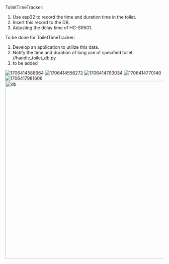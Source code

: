 ToiletTimeTracker: 
1. Use esp32 to record the time and duration time in the toilet.
2. Insert this record to the DB.
3. Adjusting the delay time of HC-SR501.


To be done for ToiletTimeTracker:
1. Develop an application to utilize this data.
  1. Notify the time and duration of long use of specified toilet.  //handle_toilet_db.py
  2. to be added


![1706414588664](https://github.com/everschen/SmartThings_ESP/assets/26154786/8d40e798-2206-4514-95f6-5f25a7f514b3)
![1706414556272](https://github.com/everschen/SmartThings_ESP/assets/26154786/5cb2536e-847a-4ba3-b9f4-3cd80ef45e4e)
![1706414793034](https://github.com/everschen/SmartThings_ESP/assets/26154786/825a7357-bb59-44eb-8c7f-c3ce32d4f50d)
![1706414770140](https://github.com/everschen/SmartThings_ESP/assets/26154786/434186f7-d286-43fd-a7f0-330af6016b1d)
![1706417981606](https://github.com/everschen/SmartThings_ESP/assets/26154786/a28d8fd4-4b25-4ea5-b719-5f71e501cfc8)
<img width="566" alt="db" src="https://github.com/everschen/SmartThings_ESP/assets/26154786/eda10a73-008b-4da1-a1b5-7b5edc3c3dbc">
